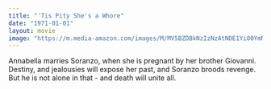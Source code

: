 ```yaml
---
title: "'Tis Pity She's a Whore"
date: "1971-01-01"
layout: movie
image: "https://m.media-amazon.com/images/M/MV5BZDBkNzIzNzAtNDE1Yi00YmMzLTg1NDQtMWU5Zjk2NjhmOWUwXkEyXkFqcGdeQXVyMzU0NzkwMDg@._V1_SX300.jpg"
---
```


Annabella marries Soranzo, when she is pregnant by her brother Giovanni. Destiny, and jealousies will expose her past, and Soranzo broods revenge. But he is not alone in that - and death will unite all.
